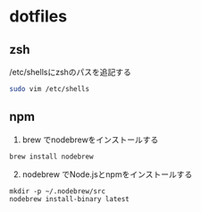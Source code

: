 dotfiles
========


## zsh

/etc/shellsにzshのパスを追記する

```sh
sudo vim /etc/shells
```

## npm

1. brew でnodebrewをインストールする

```
brew install nodebrew
```

2. nodebrew でNode.jsとnpmをインストールする

```
mkdir -p ~/.nodebrew/src
nodebrew install-binary latest
```
